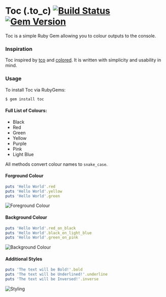 # Toc (.to_c) [![Build Status](http://img.shields.io/travis/tiimgreen/toc.svg)](https://travis-ci.org/tiimgreen/toc) [![Gem Version](http://img.shields.io/gem/v/toc.svg)](https://rubygems.org/gems/toc)

Toc is a simple Ruby Gem allowing you to colour outputs to the console.

### Inspiration

Toc inspired by [tco](https://github.com/pazdera/tco) and [colored](https://github.com/defunkt/colored). It is written with simplicity and usability in mind.

### Usage

To install Toc via RubyGems:

```bash
$ gem install toc
```

#### Full List of Colours:

- Black
- Red
- Green
- Yellow
- Purple
- Pink
- Light Blue

All methods convert colour names to `snake_case`.

#### Forground Colour

```ruby
puts 'Hello World'.red
puts 'Hello World'.yellow
puts 'Hello World'.green
```

![Foreground Colour](http://i.imgur.com/B4Tk3b0.png)

#### Background Colour

```ruby
puts 'Hello World'.red_on_black
puts 'Hello World'.black_on_light_blue
puts 'Hello World'.green_on_pink
```

![Background Colour](http://i.imgur.com/3Epyel6.png)

#### Additional Styles

```ruby
puts 'The text will be Bold!'.bold
puts 'The text will be Underlined!'.underline
puts 'The text will be Inversed!'.inverse
```

![Styling](http://i.imgur.com/gqnXBEF.png)

